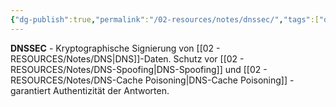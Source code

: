 ```yaml
---
{"dg-publish":true,"permalink":"/02-resources/notes/dnssec/","tags":["dns/sicherheit","signierung/authentizität"],"noteIcon":"","updated":"2025-08-27T15:03:19.978+02:00"}
---
```



**DNSSEC** - Kryptographische Signierung von [[02 - RESOURCES/Notes/DNS\|DNS]]-Daten.
Schutz vor [[02 - RESOURCES/Notes/DNS-Spoofing\|DNS-Spoofing]] und [[02 - RESOURCES/Notes/DNS-Cache Poisoning\|DNS-Cache Poisoning]] - garantiert Authentizität der Antworten.